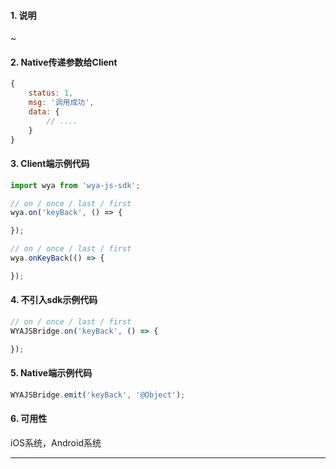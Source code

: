 #### 1. 说明

~

#### 2. Native传递参数给Client

```javascript
{
	status: 1,
	msg: '调用成功',
	data: {
		// ....
	}
}
```

#### 3. Client端示例代码

```javascript
import wya from 'wya-js-sdk';

// on / once / last / first
wya.on('keyBack', () => {

});

// on / once / last / first
wya.onKeyBack(() => {

});
```

#### 4. 不引入sdk示例代码

```javascript
// on / once / last / first
WYAJSBridge.on('keyBack', () => {

});
```

#### 5. Native端示例代码

```javascript
WYAJSBridge.emit('keyBack', '@Object');
```

#### 6. 可用性

iOS系统，Android系统

---------

